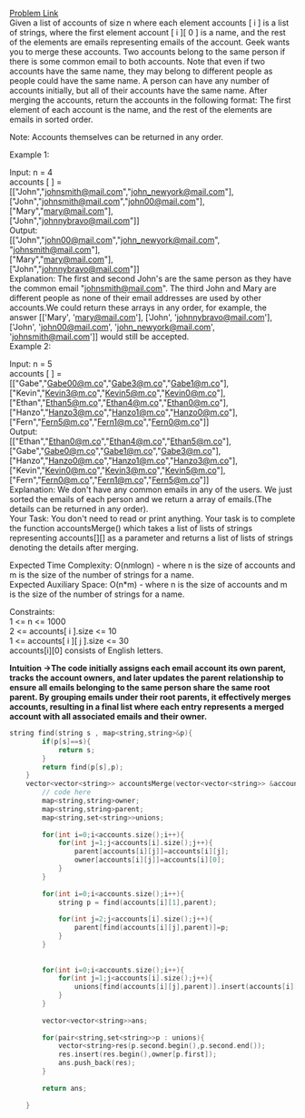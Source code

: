 [Problem Link](https://www.geeksforgeeks.org/problems/account-merge/1)<br>
Given a list of accounts of size n where each element accounts [ i ] is a list of strings, where the first element account [ i ][ 0 ]  is a name, and the rest of the elements are emails representing emails of the account.
Geek wants you to merge these accounts. Two accounts belong to the same person if there is some common email to both accounts. Note that even if two accounts have the same name, they may belong to different people as people could have the same name. A person can have any number of accounts initially, but all of their accounts have the same name.
After merging the accounts, return the accounts in the following format: The first element of each account is the name, and the rest of the elements are emails in sorted order.

Note: Accounts themselves can be returned in  any 
order.<br>



Example 1:<br>

Input:
n = 4<br>
accounts [ ] =<br>
[["John","johnsmith@mail.com","john_newyork@mail.com"],<br>
["John","johnsmith@mail.com","john00@mail.com"],<br>
["Mary","mary@mail.com"],<br>
["John","johnnybravo@mail.com"]]<br>
Output:<br>
[["John","john00@mail.com","john_newyork@mail.com", "johnsmith@mail.com"],<br>
["Mary","mary@mail.com"],<br>
["John","johnnybravo@mail.com"]]<br>
Explanation:
The first and second John's are the same person as they have the common email "johnsmith@mail.com". The third John and Mary are different people as none of their email addresses are used by other accounts.We could return these arrays in any order, for example, the answer [['Mary', 'mary@mail.com'], ['John', 'johnnybravo@mail.com'], ['John', 'john00@mail.com', 'john_newyork@mail.com', 'johnsmith@mail.com']] would still be accepted.<br>
Example 2:<br>

Input:
n = 5<br>
accounts [ ] =<br>
[["Gabe","Gabe00@m.co","Gabe3@m.co","Gabe1@m.co"],<br>
["Kevin","Kevin3@m.co","Kevin5@m.co","Kevin0@m.co"],<br>
["Ethan","Ethan5@m.co","Ethan4@m.co","Ethan0@m.co"],<br>
["Hanzo","Hanzo3@m.co","Hanzo1@m.co","Hanzo0@m.co"],<br>
["Fern","Fern5@m.co","Fern1@m.co","Fern0@m.co"]]<br>
Output:<br>
[["Ethan","Ethan0@m.co","Ethan4@m.co","Ethan5@m.co"],<br>
["Gabe","Gabe0@m.co","Gabe1@m.co","Gabe3@m.co"],<br>
["Hanzo","Hanzo0@m.co","Hanzo1@m.co","Hanzo3@m.co"],<br>
["Kevin","Kevin0@m.co","Kevin3@m.co","Kevin5@m.co"],<br>
["Fern","Fern0@m.co","Fern1@m.co","Fern5@m.co"]]<br>
Explanation:
We don't have any common emails in any of the users. We just sorted the emails of each person and we return a array of emails.(The details can be returned in any order).<br>
Your Task:
You don't need to read or print anything. Your task is to complete the function accountsMerge() which takes a list of lists of strings representing accounts[][] as a parameter and returns a list of lists of strings denoting the details after merging.<br>

Expected Time Complexity: O(n*m*logn) - where n is the size of accounts and m is the size of the number of strings for a name.<br>
Expected Auxiliary Space: O(n*m) - where n is the size of accounts and m is the size of the number of strings for a name.<br>

Constraints:<br>
1 <= n <= 1000<br>
2 <= accounts[ i ].size <= 10<br>
1 <= accounts[ i ][ j ].size <= 30<br>
accounts[i][0] consists of English letters.<br>

__Intuition ->The code initially assigns each email account its own parent, tracks the account owners, and later updates the parent relationship to ensure all emails belonging to the same person share the same root parent. By grouping emails under their root parents, it effectively merges accounts, resulting in a final list where each entry represents a merged account with all associated emails and their owner.__

```C++
string find(string s , map<string,string>&p){
        if(p[s]==s){
            return s;
        }
        return find(p[s],p);
    }
    vector<vector<string>> accountsMerge(vector<vector<string>> &accounts) {
        // code here
        map<string,string>owner;
        map<string,string>parent;
        map<string,set<string>>unions;
        
        for(int i=0;i<accounts.size();i++){
            for(int j=1;j<accounts[i].size();j++){
                parent[accounts[i][j]]=accounts[i][j];
                owner[accounts[i][j]]=accounts[i][0];
            }
        }
        
        for(int i=0;i<accounts.size();i++){
            string p = find(accounts[i][1],parent);
            
            for(int j=2;j<accounts[i].size();j++){
                parent[find(accounts[i][j],parent)]=p;
            }
        }
        
        
        for(int i=0;i<accounts.size();i++){
            for(int j=1;j<accounts[i].size();j++){
                unions[find(accounts[i][j],parent)].insert(accounts[i][j]);
            }
        }
        
        vector<vector<string>>ans;
        
        for(pair<string,set<string>>p : unions){
            vector<string>res(p.second.begin(),p.second.end());
            res.insert(res.begin(),owner[p.first]);
            ans.push_back(res);
        }
        
        return ans;
        
    }
```
